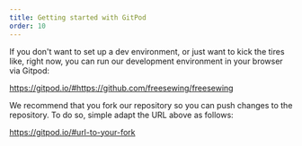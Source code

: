 ```yaml
---
title: Getting started with GitPod
order: 10
---
```


If you don't want to set up a dev environment, or just want to kick the 
tires like, right now, you can run our development environment in your browser via Gitpod:

https://gitpod.io/#https://github.com/freesewing/freesewing

<Tip>
We recommend that you fork our repository so you can push changes to the repository.
To do so, simple adapt the URL above as follows:

https://gitpod.io/#url-to-your-fork
</Tip>


